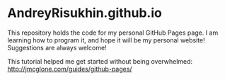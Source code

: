 # AndreyRisukhin.github.io
This repository holds the code for my personal GitHub Pages page. I am learning how to program it, and hope it will be my personal website! 
Suggestions are always welcome!

This tutorial helped me get started without being overwhelmed: http://jmcglone.com/guides/github-pages/
